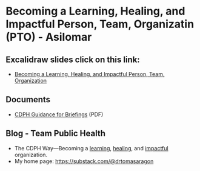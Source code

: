 # Becoming a Learning, Healing, and Impactful Person, Team, Organizatin (PTO) - Asilomar 

## Excalidraw slides click on this link:
- [Becoming a Learning, Healing, and Impactful Person, Team, Organization](https://link.excalidraw.com/p/readonly/WN9Qno7Jv9pqT2zuvVHr)

## Documents
- [CDPH Guidance for Briefings](https://app.box.com/s/01cyuwzcjwkpd62pnj95bb5r4nulb4tj) (PDF)

## Blog - Team Public Health

- The CDPH Way—Becoming a [learning](https://teampublichealth.substack.com/t/learning), [healing](https://teampublichealth.substack.com/t/healing), and [impactful](https://teampublichealth.substack.com/t/t/impactful) organization.
- My home page: https://substack.com/@drtomasaragon
